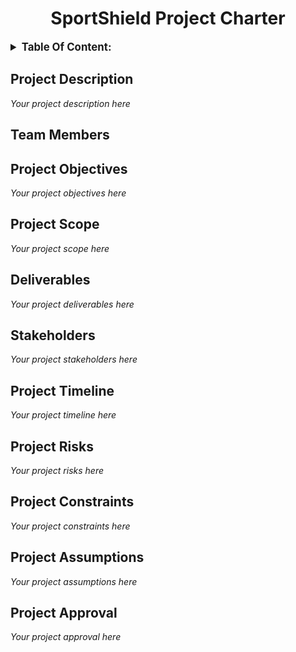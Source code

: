 <h1 align="center"> SportShield Project Charter </h1>


<details>
<summary style="font-size:1.2em; font-weight:bold;">Table Of Content:</summary>

- [Project Description](#project-description)
- [Team Members](#team-members)
- [Project Objectives](#project-objectives)
- [Project Scope](#project-scope)
- [Deliverables](#deliverables)
- [Stakeholders](#stakeholders)
- [Project Timeline](#project-timeline)
- [Project Risks](#project-risks)
- [Project Constraints](#project-constraints)
- [Project Assumptions](#project-assumptions)
- [Project Approval](#project-approval)

</details>



## Project Description

*Your project description here*

## Team Members


## Project Objectives

*Your project objectives here*

## Project Scope

*Your project scope here*

## Deliverables

*Your project deliverables here*

## Stakeholders

*Your project stakeholders here*

## Project Timeline

*Your project timeline here*

## Project Risks

*Your project risks here*

## Project Constraints

*Your project constraints here*

## Project Assumptions

*Your project assumptions here*

## Project Approval

*Your project approval here*